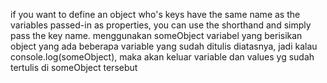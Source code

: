 if you want to define an object who's keys have the same name as the variables passed-in as properties, you can use the shorthand and simply pass the key name. 
menggunakan someObject variabel yang berisikan object yang ada beberapa variable yang sudah ditulis diatasnya, jadi kalau console.log(someObject), maka akan keluar variable dan values yg sudah tertulis di someObject tersebut